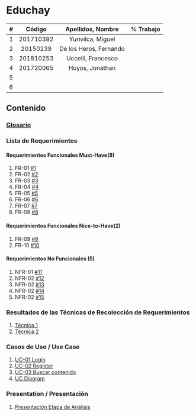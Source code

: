 # Educhay

|  **#** | **Código** | **Apellidos, Nombre** | **% Trabajo** |
| :---: | :---: | :---: | :---: |
|  1 | 201710392  | Yurivilca, Miguel |  |
|  2 | 20150239 |De los Heros, Fernando  |  |
|  3 | 201810253 | Uccelli, Francesco |  |
|  4 | 201720065 | Hoyos, Jonathan   |
|  5 |  |  |  |
|  6 |  |  |  |

## Contenido
### [Glosario](docs/glossary.md)
### Lista de Requerimientos 
#### Requerimientos Funcionales Must-Have(8)
1. FR-01 [#1](/../../issues/1)
2. FR-02 [#2](/../../issues/2)
3. FR-03 [#3](/../../issues/3)
4. FR-04 [#4](/../../issues/4)
5. FR-05 [#5](/../../issues/5)
6. FR-06 [#6](/../../issues/6)
7. FR-07 [#7](/../../issues/7)
8. FR-08 [#8](/../../issues/8)

#### Requerimientos Funcionales Nice-to-Have(2)
1. FR-09 [#9](/../../issues/9)
2. FR-10 [#10](/../../issues/10)

#### Requerimientos No Funcionales (5)
1. NFR-01 [#11](/../../issues/11)
2. NFR-02 [#12](/../../issues/12)
3. NFR-02 [#13](/../../issues/13)
4. NFR-02 [#14](/../../issues/14)
5. NFR-02 [#15](/../../issues/15)

### Resultados de las Técnicas de Recolección de Requerimientos
1. [Técnica 1](docs/analysis/tecnica1.md)
1. [Técnica 2](docs/analysis/tecnica2.md)

### Casos de Uso / Use Case
1. [UC-01 Login](docs/analysis/UC01.md)
2. [UC-02 Register](docs/analysis/UC02.md)
3. [UC-03 Buscar contenido](docs/analysis/UC03.md)
4. [UC Diagram](docs/analysis/UC_Diagram.md)

### Presentation / Presentación
1. [Presentación Etapa de Análisis](docs/analysis/presentation.pdf)
